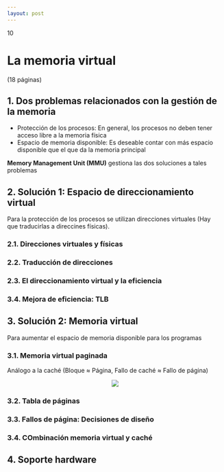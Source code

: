 ```yaml
--- 
layout: post
---
```

<div class="header">
  <div class="numbrerUnit">10</div>
  <h1>La memoria virtual</h1>
  <subtitle> </subtitle>
</div>

(18 páginas)

## 1. Dos problemas relacionados con la gestión de la memoria
- Protección de los procesos: En general, los procesos no deben tener acceso libre a la memoria física
- Espacio de memoria disponible: Es deseable contar con más espacio disponible que el que da la memoria principal

**Memory Management Unit (MMU)** gestiona las dos soluciones a tales problemas

## 2. Solución 1: Espacio de direccionamiento virtual
Para la protección de los procesos se utilizan direcciones virtuales (Hay que traducirlas a direccines físicas).

### 2.1. Direcciones virtuales y físicas
### 2.2. Traducción de direcciones
### 2.3. El direccionamiento virtual y la eficiencia
### 3.4. Mejora de eficiencia: TLB

## 3. Solución 2: Memoria virtual
Para aumentar el espacio de memoria disponible para los programas
### 3.1. Memoria virtual paginada
Análogo a la caché (Bloque ≈ Página, Fallo de caché ≈ Fallo de página)
<center><img src="https://i.gyazo.com/56e33697b9d5a5b55e224557ce87fbe8.png"></center>

### 3.2. Tabla de páginas
### 3.3. Fallos de página: Decisiones de diseño
### 3.4. COmbinación memoria virtual y caché

## 4. Soporte hardware
